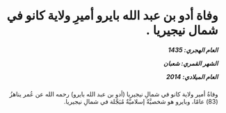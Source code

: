 <h1 dir="rtl">وفاة أدو بن عبد الله بايرو أميرِ ولاية كانو في شمال نيجيريا .</h1>

<h5 dir="rtl">العام الهجري:  1435

الشهر القمري: شعبان

العام الميلادي: 2014</h5>

<p dir="rtl">وفاةُ أمير ولاية كانو في شمالِ نيجيريا (أدو بن عبد الله بايرو) رحمه الله عن عُمر يناهزُ (83) عامًا، وبايرو هو شخصيَّةٌ إسلاميَّةٌ مُبَجَّلة في شمالِ نيجيريا.</p></br>
